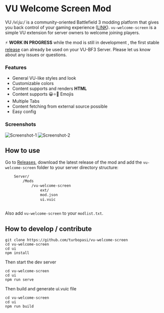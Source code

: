 # VU Welcome Screen Mod
VU _/vi:ju:/_ is a community-oriented Battlefield 3 modding platform that gives you back control of your gaming experience ([LINK](https://veniceunleashed.net/)). `vu-welcome-screen` is a simple VU extension for server owners to welcome joining players. 

⚡ **WORK IN PROGRESS** while the mod is still in development , the first stable [release](https://github.com/turbopasi/vu-welcome-screen/releases) can already be used on your VU-BF3 Server. Please let us know about any issues or questions.

### Features
- General VU-like styles and look
- Customizable colors
- Content supports and renders **HTML**
- Content supports 😀⭐🦀 Emojis
- Multiple Tabs
- Content fetching from external source possible
- Easy config

### Screenshots
![Screenshot-1](https://i.imgur.com/YX20P4Z.jpg)
![Screenshot-2](https://i.imgur.com/gQgE0SX.jpg)
## How to use
Go to [Releases](https://github.com/turbopasi/vu-welcome-screen/releases), download the latest release of the mod and add the `vu-welcome-screen` folder to your server directory structure:
```bash
	Server/
		/Mods
			/vu-welcome-screen
				ext/
				mod.json
				ui.vuic
		
```
Also add `vu-welcome-screen` to your `modlist.txt`.

## How to develop / contribute

```
git clone https://github.com/turbopasi/vu-welcome-screen
cd vu-welcome-screen
cd ui
npm install
```
Then start the dev server
```
cd vu-welcome-screen
cd ui
npm run serve
```
Then build and generate ui.vuic  file
```
cd vu-welcome-screen
cd ui
npm run build
```
